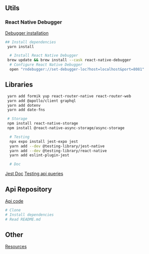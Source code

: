 ## Utils

### React Native Debugger

[Debugger installation](https://github.com/jhen0409/react-native-debugger#installation)

```bash
## Install dependencies
 yarn install

  # Install React Native Debugger
 brew update && brew install --cask react-native-debugger
  # Configure React Native Debugger
  open "rndebugger://set-debugger-loc?host=localhost&port=8081"
```

## Libraries

```bash
 yarn add formik yup react-router-native react-router-web
 yarn add @apollo/client graphql
 yarn add dotenv
 yarn add date-fns

 # Storage
 npm install react-native-storage
 npm install @react-native-async-storage/async-storage

  # Testing
  npx expo install jest-expo jest
  yarn add --dev @testing-library/jest-native
  yarn add --dev @testing-library/react-native
  yarn add eslint-plugin-jest

  # Doc
```

[Jest Doc](https://jestjs.io/docs/expect)
[Testing api queries](https://callstack.github.io/react-native-testing-library/docs/api-queries)

## Api Repository

[Api code](https://github.com/fullstack-hy2020/rate-repository-api)

```bash
# Clone
# Install dependencies
# Read README.md
```

## Other

[Resources](https://github.com/jondot/awesome-react-native)
